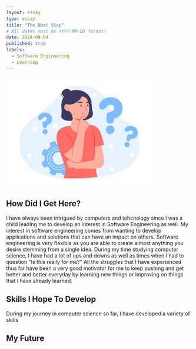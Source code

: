 ```yaml
---
layout: essay
type: essay
title: "The Next Step"
# All dates must be YYYY-MM-DD format!
date: 2024-09-04
published: true
labels:
  - Software Engineering
  - Learning
---
```


<img width="400px" class="rounded float-start pe-4" src="../img/Reflection.jpg">

## How Did I Get Here?

I have always been intrigued by computers and tehcnology since I was a child leading me to develop an interest in Software Engineering as well. My interest in software engineering comes from wanting to develop applications and solutions that can have an impact on others. Software engineering is very flexible as you are able to create almost anything you desire stemming from a single idea. During my time studying computer science, I have had a lot of ups and downs as well as times when I had to question "Is this really for me?" All the struggles that I have experienced thus far have been a very good motivator for me to keep pushing and get better and better everyday by learning new things or improving on things that I have already learned. 

## Skills I Hope To Develop 

During my journey in computer science so far, I have developed a variety of skills 

## My Future
